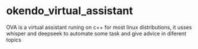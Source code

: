 # okendo_virtual_assistant
OVA is a virtual assistant runing on c++ for most linux distributions, it usses whisper and deepseek to automate some task and give advice in diferent topics
